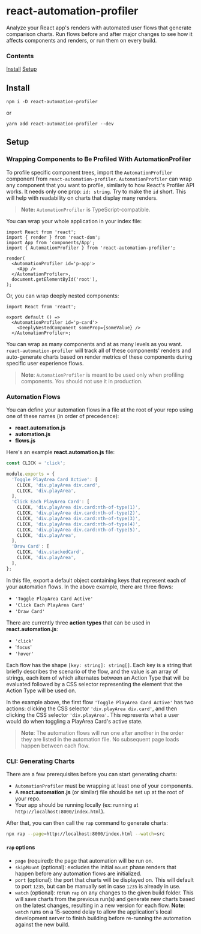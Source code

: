 # react-automation-profiler

Analyze your React app's renders with automated user flows that generate comparison charts. Run flows before and after major changes to see how it affects components and renders, or run them on every build.

### Contents
[Install](##Install)
[Setup](##Setup)

## Install

`npm i -D react-automation-profiler`

or

`yarn add react-automation-profiler --dev`

## Setup

### Wrapping Components to Be Profiled With AutomationProfiler

To profile specific component trees, import the `AutomationProfiler` component from `react-automation-profiler`. `AutomationProfiler` can wrap any component that you want to profile, similarly to how React's Profiler API works. It needs only one prop: `id: string`. Try to make the `id` short. This will help with readability on charts that display many renders.

> **Note:** `AutomationProfiler` is TypeScript-compatible.

You can wrap your whole application in your index file:

```tsx
import React from 'react';
import { render } from 'react-dom';
import App from 'components/App';
import { AutomationProfiler } from 'react-automation-profiler';

render(
  <AutomationProfiler id='p-app'>
    <App />
  </AutomationProfiler>,
  document.getElementById('root'),
);
```

Or, you can wrap deeply nested components:

```tsx
import React from 'react';

export default () =>
  <AutomationProfiler id='p-card'>
    <DeeplyNestedComponent someProp={someValue} />
  </AutomationProfiler>;
```

You can wrap as many components and at as many levels as you want. `react-automation-profiler` will track all of these components' renders and auto-generate charts based on render metrics of these components during specific user experience flows.

> **Note**: `AutomationProfiler` is meant to be used only when profiling components. You should not use it in production.

### Automation Flows

You can define your automation flows in a file at the root of your repo using one of these names (in order of precedence):
- **react.automation.js**
- **automation.js**
- **flows.js**

Here's an example **react.automation.js** file:

```js
const CLICK = 'click';

module.exports = {
  'Toggle PlayArea Card Active': [
    CLICK, 'div.playArea div.card',
    CLICK, 'div.playArea',
  ],
  'Click Each PlayArea Card': [
    CLICK, 'div.playArea div.card:nth-of-type(1)',
    CLICK, 'div.playArea div.card:nth-of-type(2)',
    CLICK, 'div.playArea div.card:nth-of-type(3)',
    CLICK, 'div.playArea div.card:nth-of-type(4)',
    CLICK, 'div.playArea div.card:nth-of-type(5)',
    CLICK, 'div.playArea',
  ],
  'Draw Card': [
    CLICK, 'div.stackedCard',
    CLICK, 'div.playArea',
  ],
};
```

In this file, export a default object containing keys that represent each of your automation flows. In the above example, there are three flows:
- `'Toggle PlayArea Card Active'`
- `'Click Each PlayArea Card'`
- `'Draw Card'`

There are currently three **action types** that can be used in **react.automation.js**:
- `'click'`
- '`focus`'
- `'hover'`

Each flow has the shape `[key: string]: string[]`. Each key is a string that briefly describes the scenario of the flow, and the value is an array of strings, each item of which alternates between an Action Type that will be evaluated followed by a CSS selector representing the element that the Action Type will be used on.

In the example above, the first flow `'Toggle PlayArea Card Active'` has two actions: clicking the CSS selector `'div.playArea div.card'`, and then clicking the CSS selector `'div.playArea'`. This represents what a user would do when toggling a PlayArea Card's active state.

> **Note**: The automation flows will run one after another in the order they are listed in the automation file. No subsequent page loads happen between each flow.

### CLI: Generating Charts

There are a few prerequisites before you can start generating charts:
- `AutomationProfiler` must be wrapping at least one of your components.
- A **react.automation.js** (or similar) file should be set up at the root of your repo.
- Your app should be running locally (ex: running at `http://localhost:8000/index.html`).

After that, you can then call the `rap` command to generate charts:

```sh
npx rap --page=http://localhost:8000/index.html --watch=src
```

#### `rap` options
- `page` (required): the page that automation will be run on.
- `skipMount` (optional): excludes the initial `mount` phase renders that happen before any automation flows are initialized.
- `port` (optional): the port that charts will be displayed on. This will default to port `1235`, but can be manually set in case `1235` is already in use.
- `watch` (optional): rerun `rap` on any changes to the given build folder. This will save charts from the previous run(s) and generate new charts based on the latest changes, resulting in a new version for each flow. **Note**: `watch` runs on a 15-second delay to allow the application's local development server to finish building before re-running the automation against the new build.